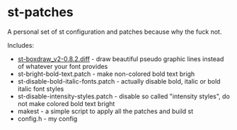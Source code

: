 st-patches
==========

A personal set of st configuration and patches because why the fuck not.

Includes:
* [st-boxdraw_v2-0.8.2.diff](https://st.suckless.org/patches/boxdraw/) - draw beautiful pseudo graphic lines instead of whatever your font provides
* st-bright-bold-text.patch - make non-colored bold text brigh
* st-disable-bold-italic-fonts.patch - actually disable bold, italic or bold italic font styles
* st-disable-intensity-styles.patch - disable so called "intensity styles", do not make colored bold text bright
* makest - a simple script to apply all the patches and build st
* config.h - my config
